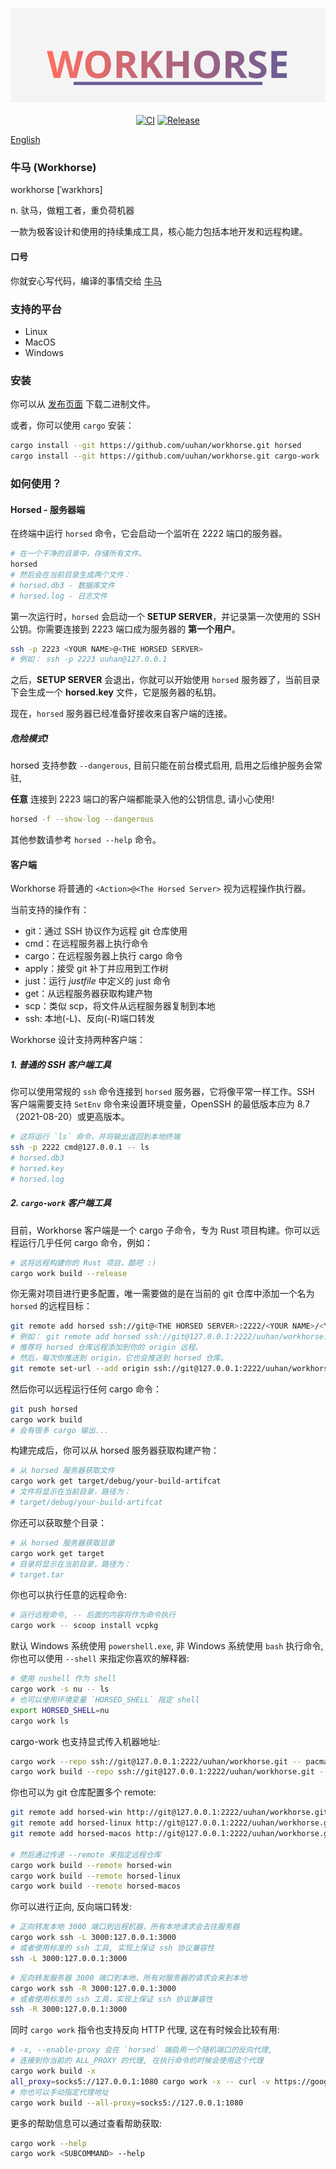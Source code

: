 <p align="center">
    <img src="docs/logo.svg" alt="asterinas-logo" width="620"><br>
    <br/>
    <a href="https://github.com/uuhan/workhorse/actions/workflows/ci.yml"><img src="https://github.com/uuhan/workhorse/actions/workflows/ci.yml/badge.svg?event=push" alt="CI" style="max-width: 100%;"></a>
    <a href="https://github.com/uuhan/workhorse/actions/workflows/release.yml"><img src="https://github.com/uuhan/workhorse/actions/workflows/release.yml/badge.svg?event=release" alt="Release" style="max-width: 100%;"></a>
    <br/>
</p>

[English](README.en.md)

### 牛马 (Workhorse)

workhorse [ˈwɜrkhɔrs]

n. 驮马，做粗工者，重负荷机器

一款为极客设计和使用的持续集成工具，核心能力包括本地开发和远程构建。

#### 口号

你就安心写代码，编译的事情交给 [牛马](https://github.com/uuhan/workhorse/)

### 支持的平台

- Linux
- MacOS
- Windows

### 安装

你可以从 [发布页面](https://github.com/uuhan/workhorse/releases) 下载二进制文件。

或者，你可以使用 `cargo` 安装：

```bash
cargo install --git https://github.com/uuhan/workhorse.git horsed
cargo install --git https://github.com/uuhan/workhorse.git cargo-work
```

### 如何使用？

#### Horsed - 服务器端

在终端中运行 `horsed` 命令，它会启动一个监听在 2222 端口的服务器。

```bash
# 在一个干净的目录中，存储所有文件。
horsed
# 然后会在当前目录生成两个文件：
# horsed.db3 - 数据库文件
# horsed.log - 日志文件
```

第一次运行时，`horsed` 会启动一个 **SETUP SERVER**，并记录第一次使用的 SSH 公钥。你需要连接到 2223 端口成为服务器的 **第一个用户**。

```bash
ssh -p 2223 <YOUR NAME>@<THE HORSED SERVER>
# 例如： ssh -p 2223 uuhan@127.0.0.1
```

之后，**SETUP SERVER** 会退出，你就可以开始使用 `horsed` 服务器了，当前目录下会生成一个 **horsed.key** 文件，它是服务器的私钥。

现在，`horsed` 服务器已经准备好接收来自客户端的连接。

##### 危险模式!

horsed 支持参数 `--dangerous`, 目前只能在前台模式启用, 启用之后维护服务会常驻,

**任意** 连接到 2223 端口的客户端都能录入他的公钥信息, 请小心使用!

```bash
horsed -f --show-log --dangerous
```

其他参数请参考 `horsed --help` 命令。

#### 客户端

Workhorse 将普通的 `<Action>@<The Horsed Server>` 视为远程操作执行器。

当前支持的操作有：

- git：通过 SSH 协议作为远程 git 仓库使用
- cmd：在远程服务器上执行命令
- cargo：在远程服务器上执行 cargo 命令
- apply：接受 git 补丁并应用到工作树
- just：运行 _justfile_ 中定义的 just 命令
- get：从远程服务器获取构建产物
- scp：类似 scp，将文件从远程服务器复制到本地
- ssh: 本地(-L)、反向(-R)端口转发

Workhorse 设计支持两种客户端：

##### 1. 普通的 SSH 客户端工具

你可以使用常规的 `ssh` 命令连接到 `horsed` 服务器，它将像平常一样工作。SSH 客户端需要支持 `SetEnv` 命令来设置环境变量，OpenSSH 的最低版本应为 8.7（2021-08-20）或更高版本。

```bash
# 这将运行 `ls` 命令，并将输出返回到本地终端
ssh -p 2222 cmd@127.0.0.1 -- ls
# horsed.db3
# horsed.key
# horsed.log
```

##### 2. `cargo-work` 客户端工具

目前，Workhorse 客户端是一个 cargo 子命令，专为 Rust 项目构建。你可以远程运行几乎任何 cargo 命令，例如：

```bash
# 这将远程构建你的 Rust 项目，酷吧 :)
cargo work build --release
```

你无需对项目进行更多配置，唯一需要做的是在当前的 git 仓库中添加一个名为 `horsed` 的远程目标：

```bash
git remote add horsed ssh://git@<THE HORSED SERVER>:2222/<YOUR NAME>/<YOUR REPO NAME>.git
# 例如： git remote add horsed ssh://git@127.0.0.1:2222/uuhan/workhorse.git
# 推荐将 horsed 仓库远程添加到你的 origin 远程。
# 然后，每次你推送到 origin，它也会推送到 horsed 仓库。
git remote set-url --add origin ssh://git@127.0.0.1:2222/uuhan/workhorse.git
```

然后你可以远程运行任何 cargo 命令：

```bash
git push horsed
cargo work build
# 会有很多 cargo 输出...
```

构建完成后，你可以从 horsed 服务器获取构建产物：

```bash
# 从 horsed 服务器获取文件
cargo work get target/debug/your-build-artifcat
# 文件将显示在当前目录，路径为：
# target/debug/your-build-artifcat
```

你还可以获取整个目录：

```bash
# 从 horsed 服务器获取目录
cargo work get target
# 目录将显示在当前目录，路径为：
# target.tar
```

你也可以执行任意的远程命令:

```bash
# 运行远程命令, -- 后面的内容将作为命令执行
cargo work -- scoop install vcpkg
```

默认 Windows 系统使用 `powershell.exe`, 非 Windows 系统使用 `bash` 执行命令,
你也可以使用 `--shell` 来指定你喜欢的解释器:

```bash
# 使用 nushell 作为 shell
cargo work -s nu -- ls
# 也可以使用环境变量 `HORSED_SHELL` 指定 shell
export HORSED_SHELL=nu
cargo work ls
```

cargo-work 也支持显式传入机器地址:

```bash
cargo work --repo ssh://git@127.0.0.1:2222/uuhan/workhorse.git -- pacman install zig
cargo work build --repo ssh://git@127.0.0.1:2222/uuhan/workhorse.git --release
```

你也可以为 git 仓库配置多个 remote:

```bash
git remote add horsed-win http://git@127.0.0.1:2222/uuhan/workhorse.git
git remote add horsed-linux http://git@127.0.0.1:2222/uuhan/workhorse.git
git remote add horsed-macos http://git@127.0.0.1:2222/uuhan/workhorse.git

# 然后通过传递 --remote 来指定远程仓库
cargo work build --remote horsed-win
cargo work build --remote horsed-linux
cargo work build --remote horsed-macos
```

你可以进行正向, 反向端口转发:

```bash
# 正向转发本地 3000 端口到远程机器，所有本地请求会去往服务器
cargo work ssh -L 3000:127.0.0.1:3000
# 或者使用标准的 ssh 工具, 实现上保证 ssh 协议兼容性
ssh -L 3000:127.0.0.1:3000
```

```bash
# 反向转发服务器 3000 端口到本地，所有对服务器的请求会来到本地
cargo work ssh -R 3000:127.0.0.1:3000
# 或者使用标准的 ssh 工具，实现上保证 ssh 协议兼容性
ssh -R 3000:127.0.0.1:3000
```

同时 `cargo work` 指令也支持反向 HTTP 代理, 这在有时候会比较有用:

```bash
# -x, --enable-proxy 会在 `horsed` 端启用一个随机端口的反向代理,
# 连接到你当前的 ALL_PROXY 的代理, 在执行命令的时候会使用这个代理
cargo work build -x
all_proxy=socks5://127.0.0.1:1080 cargo work -x -- curl -v https://google.com
# 你也可以手动指定代理地址
cargo work build --all-proxy=socks5://127.0.0.1:1080
```

更多的帮助信息可以通过查看帮助获取:

```bash
cargo work --help
cargo work <SUBCOMMAND> --help
```
